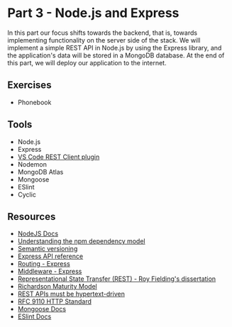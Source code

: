 # Part 3 - Node.js and Express

In this part our focus shifts towards the backend, that is, towards implementing functionality on the server side of the stack. We will implement a simple REST API in Node.js by using the Express library, and the application's data will be stored in a MongoDB database. At the end of this part, we will deploy our application to the internet.

## Exercises

- Phonebook

## Tools

- Node.js
- Express
- [VS Code REST Client plugin](https://marketplace.visualstudio.com/items?itemName=humao.rest-client)
- Nodemon
- MongoDB Atlas
- Mongoose
- ESlint
- Cyclic

## Resources

- [NodeJS Docs](https://nodejs.org/docs/latest-v8.x/api/)
- [Understanding the npm dependency model](https://lexi-lambda.github.io/blog/2016/08/24/understanding-the-npm-dependency-model/)
- [Semantic versioning](https://docs.npmjs.com/about-semantic-versioning)
- [Express API reference](https://expressjs.com/en/4x/api.html)
- [Routing - Express](https://expressjs.com/en/guide/routing.html)
- [Middleware - Express](https://expressjs.com/en/guide/using-middleware.html)
- [Representational State Transfer (REST) - Roy Fielding's dissertation](https://www.ics.uci.edu/~fielding/pubs/dissertation/rest_arch_style.htm)
- [Richardson Maturity Model](https://martinfowler.com/articles/richardsonMaturityModel.html)
- [REST APIs must be hypertext-driven](https://roy.gbiv.com/untangled/2008/rest-apis-must-be-hypertext-driven)
- [RFC 9110 HTTP Standard](https://www.rfc-editor.org/rfc/rfc9110.html)
- [Mongoose Docs](https://mongoosejs.com/docs/guide.html)
- [ESlint Docs](https://eslint.org/docs/latest/)
